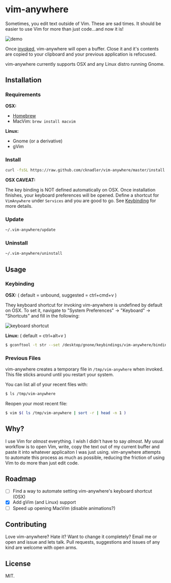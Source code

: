 # vim-anywhere

Sometimes, you edit text outside of Vim. These are sad times. It should be
easier to use Vim for more than just code...and now it is!

![demo](assets/demo.gif)

Once [invoked](#keybinding), vim-anywhere will open a buffer. Close it and it's
contents are copied to your clipboard and your previous application is
refocused.

vim-anywhere currently supports OSX and any Linux distro running Gnome.

## Installation

### Requirements

__OSX:__

- [Homebrew](http://brew.sh/)
- MacVim: `brew install macvim`

__Linux:__

- Gnome (or a derivative)
- gVim

### Install

```bash
curl -fsSL https://raw.github.com/cknadler/vim-anywhere/master/install | sh
```

__OSX CAVEAT:__

The key binding is NOT defined automatically on OSX. Once installation
finishes, your keyboard preferences will be opened. Define a shortcut for
`VimAnywhere` under `Services` and you are good to go. See
[Keybinding](#keybinding) for more details.

### Update

```bash
~/.vim-anywhere/update
```

### Uninstall

```bash
~/.vim-anywhere/uninstall
```

## Usage

### Keybinding

__OSX:__ ( default = unbound, suggested = ctrl+cmd+v )

They keyboard shortcut for invoking vim-anywhere is undefined by default on
OSX. To set it, navigate to "System Preferences" -> "Keyboard" -> "Shortcuts"
and fill in the following:

![keyboard shortcut](assets/shortcut.png)

__Linux:__ ( default = ctrl+alt+v )

```bash
$ gconftool -t str --set /desktop/gnone/keybindings/vim-anywhere/binding <custom binding>
```

### Previous Files

vim-anywhere creates a temporary file in `/tmp/vim-anywhere` when
invoked. This file sticks around until you restart your system.

You can list all of your recent files with:

```bash
$ ls /tmp/vim-anywhere
```

Reopen your most recent file:

```bash
$ vim $( ls /tmp/vim-anywhere | sort -r | head -n 1 )
```

## Why?

I use Vim for _almost_ everything. I wish I didn't have to say _almost_. My
usual workflow is to open Vim, write, copy the text out of my current buffer
and paste it into whatever applicaiton I was just using. vim-anywhere attempts
to automate this process as much as possible, reducing the friction of using
Vim to do more than just edit code.

## Roadmap

- &#x2610; Find a way to automate setting vim-anywhere's keyboard shortcut (OSX)
- &#x2612; Add gVim (and Linux) support
- &#x2610; Speed up opening MacVim (disable animations?)

## Contributing

Love vim-anywhere? Hate it? Want to change it completely? Email me or open and
issue and lets talk. Pull requests, suggestions and issues of any kind are
welcome with open arms.

## License

MIT.
